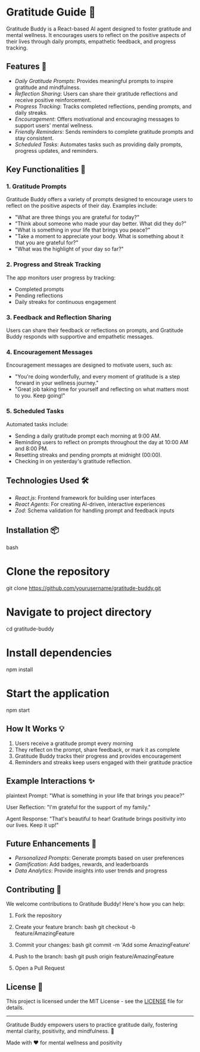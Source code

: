 # Gratitude Guide 🌟

Gratitude Buddy is a React-based AI agent designed to foster gratitude and mental wellness. It encourages users to reflect on the positive aspects of their lives through daily prompts, empathetic feedback, and progress tracking.

## Features 🚀

* *Daily Gratitude Prompts*: Provides meaningful prompts to inspire gratitude and mindfulness.
* *Reflection Sharing*: Users can share their gratitude reflections and receive positive reinforcement.
* *Progress Tracking*: Tracks completed reflections, pending prompts, and daily streaks.
* *Encouragement*: Offers motivational and encouraging messages to support users' mental wellness.
* *Friendly Reminders*: Sends reminders to complete gratitude prompts and stay consistent.
* *Scheduled Tasks*: Automates tasks such as providing daily prompts, progress updates, and reminders.

## Key Functionalities 🤖

### 1. Gratitude Prompts
Gratitude Buddy offers a variety of prompts designed to encourage users to reflect on the positive aspects of their day. Examples include:
* "What are three things you are grateful for today?"
* "Think about someone who made your day better. What did they do?"
* "What is something in your life that brings you peace?"
* "Take a moment to appreciate your body. What is something about it that you are grateful for?"
* "What was the highlight of your day so far?"

### 2. Progress and Streak Tracking
The app monitors user progress by tracking:
* Completed prompts
* Pending reflections
* Daily streaks for continuous engagement

### 3. Feedback and Reflection Sharing
Users can share their feedback or reflections on prompts, and Gratitude Buddy responds with supportive and empathetic messages.

### 4. Encouragement Messages
Encouragement messages are designed to motivate users, such as:
* "You're doing wonderfully, and every moment of gratitude is a step forward in your wellness journey."
* "Great job taking time for yourself and reflecting on what matters most to you. Keep going!"

### 5. Scheduled Tasks
Automated tasks include:
* Sending a daily gratitude prompt each morning at 9:00 AM.
* Reminding users to reflect on prompts throughout the day at 10:00 AM and 8:00 PM.
* Resetting streaks and pending prompts at midnight (00:00).
* Checking in on yesterday's gratitude reflection.

## Technologies Used 🛠

* *React.js*: Frontend framework for building user interfaces
* *React Agents*: For creating AI-driven, interactive experiences
* *Zod*: Schema validation for handling prompt and feedback inputs

## Installation 📦

bash
# Clone the repository
git clone https://github.com/yourusername/gratitude-buddy.git

# Navigate to project directory
cd gratitude-buddy

# Install dependencies
npm install

# Start the application
npm start


## How It Works 💡

1. Users receive a gratitude prompt every morning
2. They reflect on the prompt, share feedback, or mark it as complete
3. Gratitude Buddy tracks their progress and provides encouragement
4. Reminders and streaks keep users engaged with their gratitude practice

## Example Interactions ✨

plaintext
Prompt: "What is something in your life that brings you peace?"

User Reflection: "I'm grateful for the support of my family."

Agent Response: "That's beautiful to hear! Gratitude brings positivity 
into our lives. Keep it up!"


## Future Enhancements 🌟

* *Personalized Prompts*: Generate prompts based on user preferences
* *Gamification*: Add badges, rewards, and leaderboards
* *Data Analytics*: Provide insights into user trends and progress

## Contributing 🤝

We welcome contributions to Gratitude Buddy! Here's how you can help:

1. Fork the repository
2. Create your feature branch:
bash
git checkout -b feature/AmazingFeature

3. Commit your changes:
bash
git commit -m 'Add some AmazingFeature'

4. Push to the branch:
bash
git push origin feature/AmazingFeature

5. Open a Pull Request

## License 📄

This project is licensed under the MIT License - see the [LICENSE](LICENSE) file for details.

---

Gratitude Buddy empowers users to practice gratitude daily, fostering mental clarity, positivity, and mindfulness. 🌟

Made with ❤ for mental wellness and positivity

